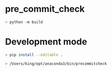 # pre_commit_check


```bash
> python -m build
```


# Development mode
```bash
> pip install --editable .
```



```bash
> /Users/king/opt/anaconda3/bin/precommitcheck
```
